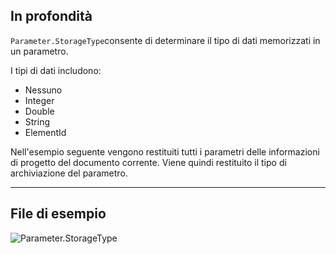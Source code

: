## In profondità
`Parameter.StorageType`consente di determinare il tipo di dati memorizzati in un parametro.

I tipi di dati includono:
- Nessuno
- Integer
- Double
- String
- ElementId

Nell'esempio seguente vengono restituiti tutti i parametri delle informazioni di progetto del documento corrente. Viene quindi restituito il tipo di archiviazione del parametro.

___
## File di esempio

![Parameter.StorageType](./Revit.Elements.Parameter.StorageType_img.jpg)
